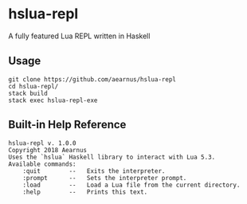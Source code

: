 # hslua-repl
A fully featured Lua REPL written in Haskell

## Usage
```
git clone https://github.com/aearnus/hslua-repl
cd hslua-repl/
stack build
stack exec hslua-repl-exe
```

## Built-in Help Reference
```
hslua-repl v. 1.0.0
Copyright 2018 Aearnus
Uses the `hslua` Haskell library to interact with Lua 5.3.
Available commands:
    :quit        --   Exits the interpreter.
    :prompt      --   Sets the interpreter prompt.
    :load        --   Load a Lua file from the current directory.
    :help        --   Prints this text.
```
